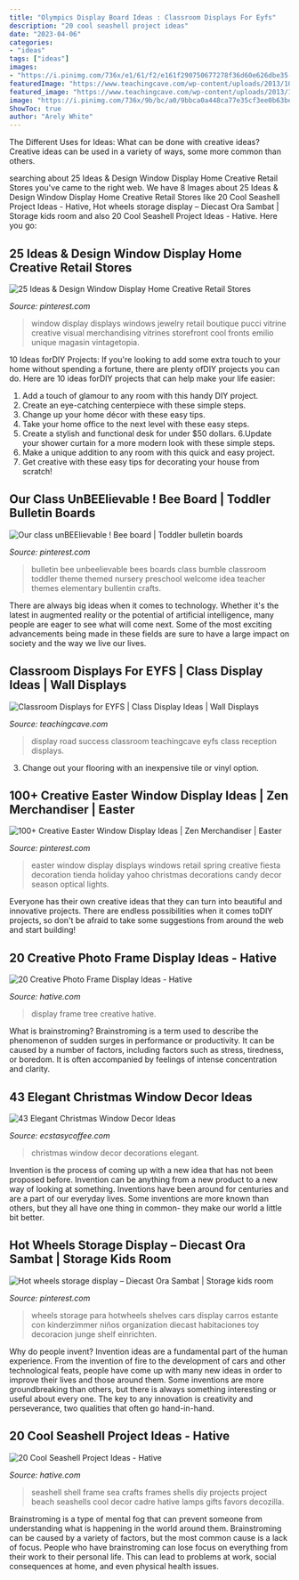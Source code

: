 ```yaml
---
title: "Olympics Display Board Ideas : Classroom Displays For Eyfs"
description: "20 cool seashell project ideas"
date: "2023-04-06"
categories:
- "ideas"
tags: ["ideas"]
images:
- "https://i.pinimg.com/736x/e1/61/f2/e161f290750677278f36d60e626dbe35--bee-bulletin-boards-bumble-bees.jpg"
featuredImage: "https://www.teachingcave.com/wp-content/uploads/2013/10/road-display.jpg"
featured_image: "https://www.teachingcave.com/wp-content/uploads/2013/10/road-display.jpg"
image: "https://i.pinimg.com/736x/9b/bc/a0/9bbca0a448ca77e35cf3ee0b63be5b4b.jpg"
ShowToc: true
author: "Arely White"
---
```



The Different Uses for Ideas: What can be done with creative ideas?
Creative ideas can be used in a variety of ways, some more common than others.

	

		
searching about 25 Ideas &amp; Design Window Display Home Creative Retail Stores you've came to the right web. We have 8 Images about 25 Ideas &amp; Design Window Display Home Creative Retail Stores like 20 Cool Seashell Project Ideas - Hative, Hot wheels storage display – Diecast Ora Sambat | Storage kids room and also 20 Cool Seashell Project Ideas - Hative. Here you go:
		
    
## 25 Ideas &amp; Design Window Display Home Creative Retail Stores

<img loading=lazy src="https://i.pinimg.com/736x/de/e1/dd/dee1dd63e1697f267f93d05584e47732.jpg" onerror="this.onerror=null;this.src='https://tse4.mm.bing.net/th?id=OIP.n_8PW7lmo5yw_gPiu-ISkQHaLG&amp;pid=15.1';" alt="25 Ideas &amp; Design Window Display Home Creative Retail Stores">

_Source: pinterest.com_

>window display displays windows jewelry retail boutique pucci vitrine creative visual merchandising vitrines storefront cool fronts emilio unique magasin vintagetopia. 

	

10 Ideas forDIY Projects:
If you're looking to add some extra touch to your home without spending a fortune, there are plenty ofDIY projects you can do. Here are 10 ideas forDIY projects that can help make your life easier:
1. Add a touch of glamour to any room with this handy DIY project.
2. Create an eye-catching centerpiece with these simple steps.
3. Change up your home décor with these easy tips.
4. Take your home office to the next level with these easy steps.
5. Create a stylish and functional desk for under $50 dollars. 
6.Update your shower curtain for a more modern look with these simple steps. 
7. Make a unique addition to any room with this quick and easy project. 
8. Get creative with these easy tips for decorating your house from scratch!

    
## Our Class UnBEElievable ! Bee Board | Toddler Bulletin Boards

<img loading=lazy src="https://i.pinimg.com/736x/e1/61/f2/e161f290750677278f36d60e626dbe35--bee-bulletin-boards-bumble-bees.jpg" onerror="this.onerror=null;this.src='https://tse4.mm.bing.net/th?id=OIP.RrjBVFgdHpcdg7EWZFoWiQHaJ6&amp;pid=15.1';" alt="Our class unBEElievable ! Bee board | Toddler bulletin boards">

_Source: pinterest.com_

>bulletin bee unbeelievable bees boards class bumble classroom toddler theme themed nursery preschool welcome idea teacher themes elementary bullentin crafts. 

	

There are always big ideas when it comes to technology. Whether it's the latest in augmented reality or the potential of artificial intelligence, many people are eager to see what will come next. Some of the most exciting advancements being made in these fields are sure to have a large impact on society and the way we live our lives.

    
## Classroom Displays For EYFS | Class Display Ideas | Wall Displays

<img loading=lazy src="https://www.teachingcave.com/wp-content/uploads/2013/10/road-display.jpg" onerror="this.onerror=null;this.src='https://tse3.mm.bing.net/th?id=OIP.vsPdaqE2Qj8J-58Ia7JiCAHaPP&amp;pid=15.1';" alt="Classroom Displays for EYFS | Class Display Ideas | Wall Displays">

_Source: teachingcave.com_

>display road success classroom teachingcave eyfs class reception displays. 

	

3. Change out your flooring with an inexpensive tile or vinyl option.

    
## 100+ Creative Easter Window Display Ideas | Zen Merchandiser | Easter

<img loading=lazy src="https://i.pinimg.com/736x/61/d3/f4/61d3f4cc7261c37af63b3a7718a602cf.jpg" onerror="this.onerror=null;this.src='https://tse3.mm.bing.net/th?id=OIP.2tzDAFW1u4lcf4tztgUmoQHaKy&amp;pid=15.1';" alt="100+ Creative Easter Window Display Ideas | Zen Merchandiser | Easter">

_Source: pinterest.com_

>easter window display displays windows retail spring creative fiesta decoration tienda holiday yahoo christmas decorations candy decor season optical lights. 

	

Everyone has their own creative ideas that they can turn into beautiful and innovative projects. There are endless possibilities when it comes toDIY projects, so don't be afraid to take some suggestions from around the web and start building!

    
## 20 Creative Photo Frame Display Ideas - Hative

<img loading=lazy src="https://hative.com/wp-content/uploads/2014/08/photo-frame-ideas/20-family-tree-photo-wall-display.jpg" onerror="this.onerror=null;this.src='https://tse1.mm.bing.net/th?id=OIP.9u-bEtaRm0CBWyo45s35zwHaHa&amp;pid=15.1';" alt="20 Creative Photo Frame Display Ideas - Hative">

_Source: hative.com_

>display frame tree creative hative. 

	

What is brainstroming?
Brainstroming is a term used to describe the phenomenon of sudden surges in performance or productivity. It can be caused by a number of factors, including factors such as stress, tiredness, or boredom. It is often accompanied by feelings of intense concentration and clarity.

    
## 43 Elegant Christmas Window Decor Ideas

<img loading=lazy src="https://i1.wp.com/www.ecstasycoffee.com/wp-content/uploads/2016/10/Christmas-Window-Decorations-Ideas-7.jpg" onerror="this.onerror=null;this.src='https://tse2.mm.bing.net/th?id=OIP.j12qQWUvM66CGY7a_Kl-NQHaKX&amp;pid=15.1';" alt="43 Elegant Christmas Window Decor Ideas">

_Source: ecstasycoffee.com_

>christmas window decor decorations elegant. 

	

Invention is the process of coming up with a new idea that has not been proposed before. Invention can be anything from a new product to a new way of looking at something. Inventions have been around for centuries and are a part of our everyday lives. Some inventions are more known than others, but they all have one thing in common- they make our world a little bit better.

    
## Hot Wheels Storage Display – Diecast Ora Sambat | Storage Kids Room

<img loading=lazy src="https://i.pinimg.com/736x/9b/bc/a0/9bbca0a448ca77e35cf3ee0b63be5b4b.jpg" onerror="this.onerror=null;this.src='https://tse4.mm.bing.net/th?id=OIP.BNlqnT3my3KqdmNjT8xVqwHaJ3&amp;pid=15.1';" alt="Hot wheels storage display – Diecast Ora Sambat | Storage kids room">

_Source: pinterest.com_

>wheels storage para hotwheels shelves cars display carros estante con kinderzimmer niños organization diecast habitaciones toy decoracion junge shelf einrichten. 

	

Why do people invent?
Invention ideas are a fundamental part of the human experience. From the invention of fire to the development of cars and other technological feats, people have come up with many new ideas in order to improve their lives and those around them. Some inventions are more groundbreaking than others, but there is always something interesting or useful about every one. The key to any innovation is creativity and perseverance, two qualities that often go hand-in-hand.

    
## 20 Cool Seashell Project Ideas - Hative

<img loading=lazy src="https://hative.com/wp-content/uploads/2014/12/seashell-project-ideas/11-sea-shell-photo-frame.jpg" onerror="this.onerror=null;this.src='https://tse4.mm.bing.net/th?id=OIP.zg4oFNNHPHchdF10OVI2mQHaJ4&amp;pid=15.1';" alt="20 Cool Seashell Project Ideas - Hative">

_Source: hative.com_

>seashell shell frame sea crafts frames shells diy projects project beach seashells cool decor cadre hative lamps gifts favors decozilla. 

	

Brainstroming is a type of mental fog that can prevent someone from understanding what is happening in the world around them. Brainstroming can be caused by a variety of factors, but the most common cause is a lack of focus. People who have brainstroming can lose focus on everything from their work to their personal life. This can lead to problems at work, social consequences at home, and even physical health issues.

